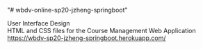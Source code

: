 "# wbdv-online-sp20-jzheng-springboot" 

User Interface Design\
HTML and CSS files for the Course Management Web Application\
https://wbdv-sp20-jzheng-springboot.herokuapp.com/
